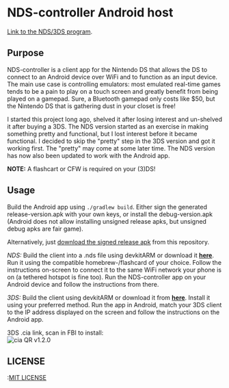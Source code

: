 NDS-controller Android host
===============

[Link to the NDS/3DS program](https://github.com/Louisvh/NDS-controller/).

## Purpose
NDS-controller is a client app for the Nintendo DS that allows the DS to 
connect to an Android device over WiFi and to function as an input device. 
The main use case is controlling emulators: most emulated real-time games 
tends to be a pain to play on a touch screen and greatly benefit from being 
played on a gamepad. Sure, a Bluetooth gamepad only costs like $50, but the 
Nintendo DS that is gathering dust in your closet is free!

I started this project long ago, shelved it after losing interest 
and un-shelved it after buying a 3DS. The NDS version started as an exercise 
in making something pretty and functional, but I lost interest before it became 
functional. I decided to skip the "pretty" step in the 3DS version and got it
working first. The "pretty" may come at some later time. The NDS version has 
now also been updated to work with the Android app.

**NOTE:** A flashcart or CFW is required on your (3)DS!

## Usage 

Build the Android app using `./gradlew build`. Either sign the generated release-version.apk with your own keys, or install the debug-version.apk (Android does not
allow installing unsigned release apks, but unsigned debug apks are fair game).

Alternatively, just [download the signed release apk](https://github.com/Louisvh/NDS-controller-android-host/releases/download/v0.3/NDS-controller-v0.3.apk) from this repository.

*NDS:*
Build the client into a .nds file using devkitARM or download it __[here](https://github.com/Louisvh/NDS-controller/releases/download/v1.2.0/NDS-controller.nds)__.
Run it using the compatible homebrew-/flashcard of your choice. Follow the 
instructions on-screen to connect it to the same WiFi network your phone is 
on (a tethered hotspot is fine too). Run the NDS-controller app on your 
Android device and follow the instructions from there.

*3DS:*
Build the client using devkitARM or download it from __[here](https://github.com/Louisvh/NDS-controller/releases/download/v1.2.0/NDS-controller.cia)__. Install it 
using your preferred method. Run the app in Android, match your 3DS client 
to the IP address displayed on the screen and follow the instructions on the 
Android app.


3DS .cia link, scan in FBI to install:  
![cia QR v1.2.0](https://user-images.githubusercontent.com/6605273/31919870-b90b7636-b865-11e7-8b23-934e8c221887.png)


## LICENSE
:[MIT LICENSE](LICENSE)

